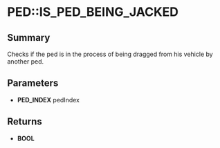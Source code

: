 # PED::IS_PED_BEING_JACKED

## Summary
Checks if the ped is in the process of being dragged from his vehicle by another ped.

## Parameters
* **PED_INDEX** pedIndex

## Returns
* **BOOL**